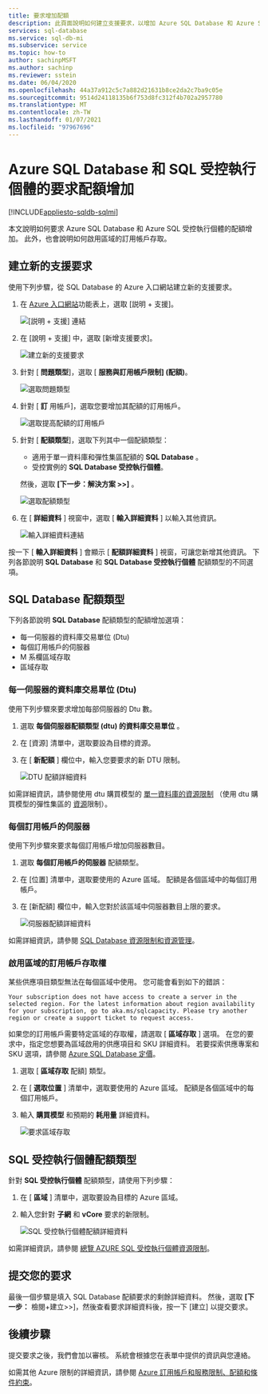 ```yaml
---
title: 要求增加配額
description: 此頁面說明如何建立支援要求，以增加 Azure SQL Database 和 Azure SQL 受控執行個體的配額。
services: sql-database
ms.service: sql-db-mi
ms.subservice: service
ms.topic: how-to
author: sachinpMSFT
ms.author: sachinp
ms.reviewer: sstein
ms.date: 06/04/2020
ms.openlocfilehash: 44a37a912c5c7a882d21631b8ce2da2c7ba9c05e
ms.sourcegitcommit: 9514d24118135b6f753d8fc312f4b702a2957780
ms.translationtype: MT
ms.contentlocale: zh-TW
ms.lasthandoff: 01/07/2021
ms.locfileid: "97967696"
---
```

# <a name="request-quota-increases-for-azure-sql-database-and-sql-managed-instance"></a>Azure SQL Database 和 SQL 受控執行個體的要求配額增加
[!INCLUDE[appliesto-sqldb-sqlmi](../includes/appliesto-sqldb-sqlmi.md)]

本文說明如何要求 Azure SQL Database 和 Azure SQL 受控執行個體的配額增加。 此外，也會說明如何啟用區域的訂用帳戶存取。

## <a name="create-a-new-support-request"></a><a id="newquota"></a> 建立新的支援要求

使用下列步驟，從 SQL Database 的 Azure 入口網站建立新的支援要求。

1. 在 [Azure 入口網站](https://portal.azure.com)功能表上，選取 [説明 + 支援]。

   ![[説明 + 支援] 連結](./media/quota-increase-request/help-plus-support.png)

1. 在 [說明 + 支援] 中，選取 [新增支援要求]。

    ![建立新的支援要求](./media/quota-increase-request/new-support-request.png)

1. 針對 [ **問題類型**]，選取 [ **服務與訂用帳戶限制] (配額)**。

   ![選取問題類型](./media/quota-increase-request/select-quota-issue-type.png)

1. 針對 [ **訂** 用帳戶]，選取您要增加其配額的訂用帳戶。

   ![選取提高配額的訂用帳戶](./media/quota-increase-request/select-subscription-support-request.png)

1. 針對 [ **配額類型**]，選取下列其中一個配額類型：

   - 適用于單一資料庫和彈性集區配額的 **SQL Database** 。
   - 受控實例的 **SQL Database 受控執行個體**。

   然後，選取 **[下一步：解決方案 >>]** 。

   ![選取配額類型](./media/quota-increase-request/select-quota-type.png)

1. 在 [ **詳細資料** ] 視窗中，選取 [ **輸入詳細資料** ] 以輸入其他資訊。

   ![輸入詳細資料連結](./media/quota-increase-request/provide-details-link.png)

按一下 [ **輸入詳細資料** ] 會顯示 [ **配額詳細資料** ] 視窗，可讓您新增其他資訊。 下列各節說明 **SQL Database** 和 **SQL Database 受控執行個體** 配額類型的不同選項。

## <a name="sql-database-quota-types"></a><a id="sqldbquota"></a> SQL Database 配額類型

下列各節說明 **SQL Database** 配額類型的配額增加選項：

- 每一伺服器的資料庫交易單位 (Dtu) 
- 每個訂用帳戶的伺服器
- M 系欄區域存取
- 區域存取

### <a name="database-transaction-units-dtus-per-server"></a>每一伺服器的資料庫交易單位 (Dtu) 

使用下列步驟來要求增加每部伺服器的 Dtu 數。

1. 選取 **每個伺服器配額類型 (dtu) 的資料庫交易單位** 。

1. 在 [資源] 清單中，選取要設為目標的資源。

1. 在 [ **新配額** ] 欄位中，輸入您要要求的新 DTU 限制。

   ![DTU 配額詳細資料](./media/quota-increase-request/quota-details-dtus.png)

如需詳細資訊，請參閱使用 dtu 購買模型的 [單一資料庫的資源限制](resource-limits-dtu-single-databases.md) （使用 dtu 購買模型的彈性集區的 [資源](resource-limits-dtu-elastic-pools.md)限制）。

### <a name="servers-per-subscription"></a>每個訂用帳戶的伺服器

使用下列步驟來要求每個訂用帳戶增加伺服器數目。

1. 選取 **每個訂用帳戶的伺服器** 配額類型。

1. 在 [位置] 清單中，選取要使用的 Azure 區域。 配額是各個區域中的每個訂用帳戶。

1. 在 [新配額] 欄位中，輸入您對於該區域中伺服器數目上限的要求。

   ![伺服器配額詳細資料](./media/quota-increase-request/quota-details-servers.png)

如需詳細資訊，請參閱 [SQL Database 資源限制和資源管理](resource-limits-logical-server.md)。

### <a name="enable-subscription-access-to-a-region"></a><a id="region"></a> 啟用區域的訂用帳戶存取權

某些供應項目類型無法在每個區域中使用。 您可能會看到如下的錯誤：

`Your subscription does not have access to create a server in the selected region. For the latest information about region availability for your subscription, go to aka.ms/sqlcapacity. Please try another region or create a support ticket to request access.`

如果您的訂用帳戶需要特定區域的存取權，請選取 [ **區域存取** ] 選項。 在您的要求中，指定您想要為區域啟用的供應項目和 SKU 詳細資料。 若要探索供應專案和 SKU 選項，請參閱 [Azure SQL Database 定價](https://azure.microsoft.com/pricing/details/sql-database/single/)。

1. 選取 [ **區域存取** 配額] 類型。

1. 在 [ **選取位置** ] 清單中，選取要使用的 Azure 區域。 配額是各個區域中的每個訂用帳戶。

1. 輸入 **購買模型** 和預期的 **耗用量** 詳細資料。

   ![要求區域存取](./media/quota-increase-request/quota-request.png)

<!--
### <a id="mseries"></a> Enable M-series access to a region

To enable M-series hardware for a subscription and region, a support request must be opened.

1. Select the **M-series region access** quota type.

1. In the **Select a location** list, select the Azure region to use. The quota is per subscription in each region.


   ![Request M-series region access](./media/quota-increase-request/quota-m-series.png)
-->

## <a name="sql-managed-instance-quota-type"></a><a id="sqlmiquota"></a> SQL 受控執行個體配額類型

針對 **SQL 受控執行個體** 配額類型，請使用下列步驟：

1. 在 [ **區域** ] 清單中，選取要設為目標的 Azure 區域。

1. 輸入您針對 **子網** 和 **vCore** 要求的新限制。

   ![SQL 受控執行個體配額詳細資料](./media/quota-increase-request/quota-details-managed-instance.png)

如需詳細資訊，請參閱 [總覽 AZURE SQL 受控執行個體資源限制](../managed-instance/resource-limits.md)。

## <a name="submit-your-request"></a>提交您的要求

最後一個步驟是填入 SQL Database 配額要求的剩餘詳細資料。 然後，選取 **[下一步：** 檢閱+建立>>]，然後查看要求詳細資料後，按一下 [建立]  以提交要求。

## <a name="next-steps"></a>後續步驟

提交要求之後，我們會加以審核。 系統會根據您在表單中提供的資訊與您連絡。

如需其他 Azure 限制的詳細資訊，請參閱 [Azure 訂用帳戶和服務限制、配額和條件約束](../../azure-resource-manager/management/azure-subscription-service-limits.md)。

